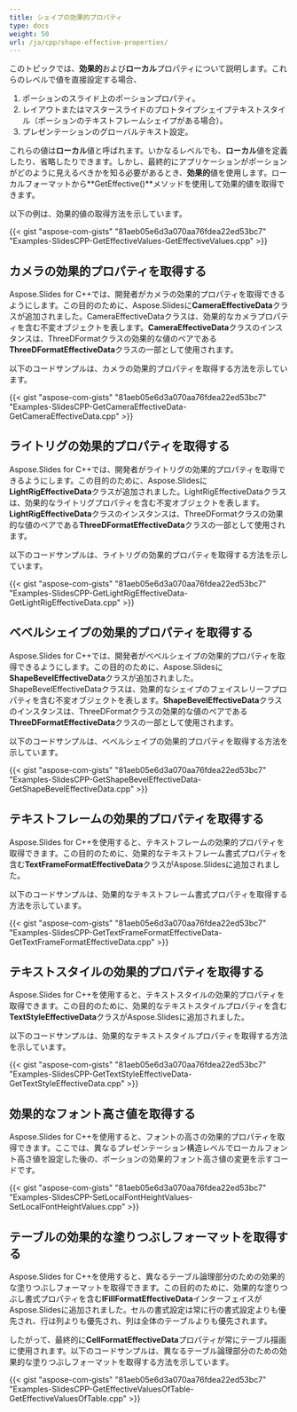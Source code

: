 ```yaml
---
title: シェイプの効果的プロパティ
type: docs
weight: 50
url: /ja/cpp/shape-effective-properties/
---
```


このトピックでは、**効果的**および**ローカル**プロパティについて説明します。これらのレベルで値を直接設定する場合、

1. ポーションのスライド上のポーションプロパティ。
1. レイアウトまたはマスタースライドのプロトタイプシェイプテキストスタイル（ポーションのテキストフレームシェイプがある場合）。
1. プレゼンテーションのグローバルテキスト設定。

これらの値は**ローカル**値と呼ばれます。いかなるレベルでも、**ローカル**値を定義したり、省略したりできます。しかし、最終的にアプリケーションがポーションがどのように見えるべきかを知る必要があるとき、**効果的**値を使用します。ローカルフォーマットから**GetEffective()**メソッドを使用して効果的値を取得できます。

以下の例は、効果的値の取得方法を示しています。

{{< gist "aspose-com-gists" "81aeb05e6d3a070aa76fdea22ed53bc7" "Examples-SlidesCPP-GetEffectiveValues-GetEffectiveValues.cpp" >}}

## **カメラの効果的プロパティを取得する**
Aspose.Slides for C++では、開発者がカメラの効果的プロパティを取得できるようにします。この目的のために、Aspose.Slidesに**CameraEffectiveData**クラスが追加されました。CameraEffectiveDataクラスは、効果的なカメラプロパティを含む不変オブジェクトを表します。**CameraEffectiveData**クラスのインスタンスは、ThreeDFormatクラスの効果的な値のペアである**ThreeDFormatEffectiveData**クラスの一部として使用されます。

以下のコードサンプルは、カメラの効果的プロパティを取得する方法を示しています。

{{< gist "aspose-com-gists" "81aeb05e6d3a070aa76fdea22ed53bc7" "Examples-SlidesCPP-GetCameraEffectiveData-GetCameraEffectiveData.cpp" >}}

## **ライトリグの効果的プロパティを取得する**
Aspose.Slides for C++では、開発者がライトリグの効果的プロパティを取得できるようにします。この目的のために、Aspose.Slidesに**LightRigEffectiveData**クラスが追加されました。LightRigEffectiveDataクラスは、効果的なライトリグプロパティを含む不変オブジェクトを表します。**LightRigEffectiveData**クラスのインスタンスは、ThreeDFormatクラスの効果的な値のペアである**ThreeDFormatEffectiveData**クラスの一部として使用されます。

以下のコードサンプルは、ライトリグの効果的プロパティを取得する方法を示しています。

{{< gist "aspose-com-gists" "81aeb05e6d3a070aa76fdea22ed53bc7" "Examples-SlidesCPP-GetLightRigEffectiveData-GetLightRigEffectiveData.cpp" >}}

## **ベベルシェイプの効果的プロパティを取得する**
Aspose.Slides for C++では、開発者がベベルシェイプの効果的プロパティを取得できるようにします。この目的のために、Aspose.Slidesに**ShapeBevelEffectiveData**クラスが追加されました。ShapeBevelEffectiveDataクラスは、効果的なシェイプのフェイスレリーフプロパティを含む不変オブジェクトを表します。**ShapeBevelEffectiveData**クラスのインスタンスは、ThreeDFormatクラスの効果的な値のペアである**ThreeDFormatEffectiveData**クラスの一部として使用されます。

以下のコードサンプルは、ベベルシェイプの効果的プロパティを取得する方法を示しています。

{{< gist "aspose-com-gists" "81aeb05e6d3a070aa76fdea22ed53bc7" "Examples-SlidesCPP-GetShapeBevelEffectiveData-GetShapeBevelEffectiveData.cpp" >}}

## **テキストフレームの効果的プロパティを取得する**
Aspose.Slides for C++を使用すると、テキストフレームの効果的プロパティを取得できます。この目的のために、効果的なテキストフレーム書式プロパティを含む**TextFrameFormatEffectiveData**クラスがAspose.Slidesに追加されました。

以下のコードサンプルは、効果的なテキストフレーム書式プロパティを取得する方法を示しています。

{{< gist "aspose-com-gists" "81aeb05e6d3a070aa76fdea22ed53bc7" "Examples-SlidesCPP-GetTextFrameFormatEffectiveData-GetTextFrameFormatEffectiveData.cpp" >}}

## **テキストスタイルの効果的プロパティを取得する**
Aspose.Slides for C++を使用すると、テキストスタイルの効果的プロパティを取得できます。この目的のために、効果的なテキストスタイルプロパティを含む**TextStyleEffectiveData**クラスがAspose.Slidesに追加されました。

以下のコードサンプルは、効果的なテキストスタイルプロパティを取得する方法を示しています。

{{< gist "aspose-com-gists" "81aeb05e6d3a070aa76fdea22ed53bc7" "Examples-SlidesCPP-GetTextStyleEffectiveData-GetTextStyleEffectiveData.cpp" >}}

## **効果的なフォント高さ値を取得する**
Aspose.Slides for C++を使用すると、フォントの高さの効果的プロパティを取得できます。ここでは、異なるプレゼンテーション構造レベルでローカルフォント高さ値を設定した後の、ポーションの効果的フォント高さ値の変更を示すコードです。

{{< gist "aspose-com-gists" "81aeb05e6d3a070aa76fdea22ed53bc7" "Examples-SlidesCPP-SetLocalFontHeightValues-SetLocalFontHeightValues.cpp" >}}

## **テーブルの効果的な塗りつぶしフォーマットを取得する**
Aspose.Slides for C++を使用すると、異なるテーブル論理部分のための効果的な塗りつぶしフォーマットを取得できます。この目的のために、効果的な塗りつぶし書式プロパティを含む**IFillFormatEffectiveData**インターフェイスがAspose.Slidesに追加されました。セルの書式設定は常に行の書式設定よりも優先され、行は列よりも優先され、列は全体のテーブルよりも優先されます。

したがって、最終的に**CellFormatEffectiveData**プロパティが常にテーブル描画に使用されます。以下のコードサンプルは、異なるテーブル論理部分のための効果的な塗りつぶしフォーマットを取得する方法を示しています。

{{< gist "aspose-com-gists" "81aeb05e6d3a070aa76fdea22ed53bc7" "Examples-SlidesCPP-GetEffectiveValuesOfTable-GetEffectiveValuesOfTable.cpp" >}}